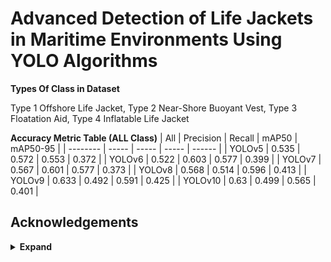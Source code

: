 # Advanced Detection of Life Jackets in Maritime Environments Using YOLO Algorithms
**Types Of Class in Dataset**

Type 1 Offshore Life Jacket, Type 2 Near-Shore Buoyant Vest, Type 3 Floatation Aid, Type 4 Inflatable Life Jacket

**Accuracy Metric Table (ALL Class)**
| All  | Precision | Recall  | mAP50 | mAP50-95  | 
| -------- | ----- | ----- | ----- | ------ |
| YOLOv5   | 0.535 | 0.572 | 0.553 | 0.372  |
| YOLOv6   | 0.522 | 0.603 | 0.577 | 0.399  |
| YOLOv7   | 0.567 | 0.601 | 0.577 | 0.373  |
| YOLOv8   | 0.568 | 0.514 | 0.596 | 0.413  |
| YOLOv9   | 0.633 | 0.492 | 0.591 | 0.425  |
| YOLOv10  | 0.63  | 0.499 | 0.565 | 0.401  |


## Acknowledgements
<details><summary> <b>Expand</b> </summary>

* Learning Multi-Scale Photo Exposure Correction: [https://github.com/mahmoudnafifi/Exposure_Correction](https://github.com/mahmoudnafifi/Exposure_Correction) - The best overexposure methed in this research
* MIRNetv2: [https://github.com/swz30/MIRNetv2](https://github.com/swz30/MIRNetv2) - The best low light methed in this research
* Exposure-Correction-BMVC-2021: [https://github.com/elientumba2019/Exposure-Correction-BMVC-2021](https://github.com/elientumba2019/Exposure-Correction-BMVC-2021)
* MIRNetv2: [https://github.com/swz30/MIRNetv2](https://github.com/swz30/MIRNetv2)
* MIRNetv2: [https://github.com/swz30/MIRNetv2](https://github.com/swz30/MIRNetv2)
* MIRNetv2: [https://github.com/swz30/MIRNetv2](https://github.com/swz30/MIRNetv2)
* MIRNetv2: [https://github.com/swz30/MIRNetv2](https://github.com/swz30/MIRNetv2)
* MIRNetv2: [https://github.com/swz30/MIRNetv2](https://github.com/swz30/MIRNetv2)
* MIRNetv2: [https://github.com/swz30/MIRNetv2](https://github.com/swz30/MIRNetv2)
* MIRNetv2: [https://github.com/swz30/MIRNetv2](https://github.com/swz30/MIRNetv2)
* MIRNetv2: [https://github.com/swz30/MIRNetv2](https://github.com/swz30/MIRNetv2)

</details>
